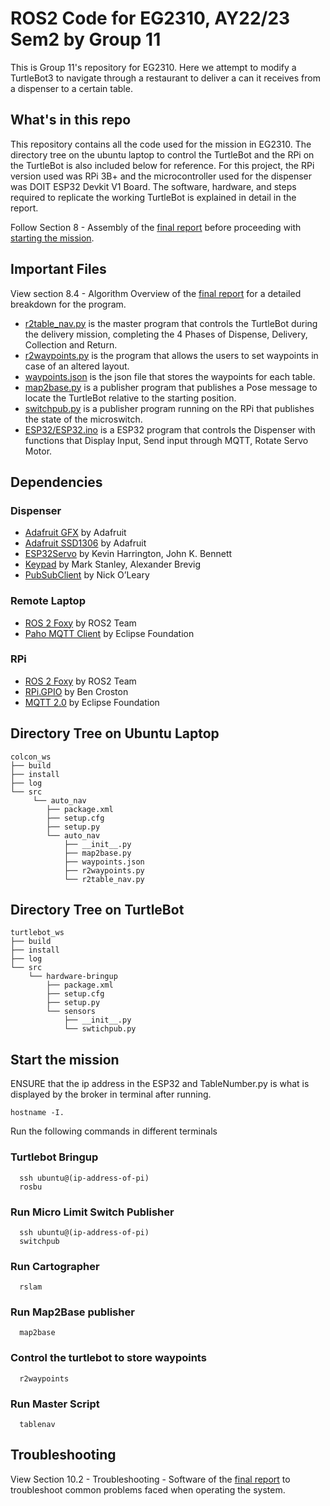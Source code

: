 # ROS2 Code for EG2310, AY22/23 Sem2 by Group 11

This is Group 11's repository for EG2310. Here we attempt to modify a TurtleBot3 to navigate through a restaurant to deliver a can it receives from a dispenser to a certain table.

## What's in this repo
This repository contains all the code used for the mission in EG2310. The directory tree on the ubuntu laptop to control the TurtleBot and the RPi on the TurtleBot is also included below for reference. For this project, the RPi version used was RPi 3B+ and the microcontroller used for the dispenser was DOIT ESP32 Devkit V1 Board. The software, hardware, and steps required to replicate the working TurtleBot is explained in detail in the report. 

Follow Section 8 - Assembly of the [final report](EG2310_Group11_FinalReport.pdf) before proceeding with [starting the mission](#start-the-mission). 

## Important Files
View section 8.4 - Algorithm Overview of the [final report](EG2310_Group11_FinalReport.pdf) for a detailed breakdown for the program.

* [r2table_nav.py](r2table_nav.py) is the master program that controls the TurtleBot during the delivery mission, completing the 4 Phases of Dispense, Delivery, Collection and Return.
* [r2waypoints.py](r2waypoints.py) is the program that allows the users to set waypoints in case of an altered layout.
* [waypoints.json](waypoints.json) is the json file that stores the waypoints for each table.
* [map2base.py](map2base.py) is a publisher program that publishes a Pose message to locate the TurtleBot relative to the starting position.
* [switchpub.py](switchpub.py) is a publisher program running on the RPi that publishes the state of the microswitch.
* [ESP32/ESP32.ino](ESP32/ESP32.ino) is a ESP32 program that controls the Dispenser with functions that Display Input, Send input through MQTT, Rotate Servo Motor.

## Dependencies

### Dispenser
* [Adafruit GFX](https://github.com/adafruit/Adafruit-GFX-Library) by Adafruit
* [Adafruit SSD1306](https://github.com/adafruit/Adafruit_SSD1306) by Adafruit
* [ESP32Servo](https://github.com/adafruit/Adafruit_SSD1306) by Kevin Harrington, John K. Bennett
* [Keypad](http://playground.arduino.cc/Code/Keypad) by Mark Stanley, Alexander Brevig
* [PubSubClient](https://pubsubclient.knolleary.net/) by Nick O’Leary

### Remote Laptop
* [ROS 2 Foxy](https://docs.ros.org/en/foxy/Installation.html) by ROS2 Team
* [Paho MQTT Client](https://pypi.org/project/paho-mqtt/) by Eclipse Foundation

### RPi
* [ROS 2 Foxy](https://docs.ros.org/en/foxy/Installation.html) by ROS2 Team
* [RPi.GPIO](https://pypi.org/project/RPi.GPIO/) by Ben Croston
* [MQTT 2.0](https://mosquitto.org/download/) by Eclipse Foundation


## Directory Tree on Ubuntu Laptop
```
colcon_ws
├── build
├── install
├── log
└── src
     └── auto_nav
        ├── package.xml
        ├── setup.cfg
        ├── setup.py
        └── auto_nav
            ├── __init__.py
            ├── map2base.py
            ├── waypoints.json
            ├── r2waypoints.py
            └── r2table_nav.py
```

## Directory Tree on TurtleBot
```
turtlebot_ws
├── build
├── install
├── log
└── src
    └── hardware-bringup
        ├── package.xml
        ├── setup.cfg
        ├── setup.py
        └── sensors
            ├── __init__.py
            └── swtichpub.py
```

## Start the mission 
ENSURE that the ip address in the ESP32 and TableNumber.py is what is displayed by the broker in terminal after running.
```
hostname -I.
```
Run the following commands in different terminals
### Turtlebot Bringup
```
  ssh ubuntu@(ip-address-of-pi)
  rosbu
```
### Run Micro Limit Switch Publisher
```
  ssh ubuntu@(ip-address-of-pi)
  switchpub
```
### Run Cartographer
```
  rslam
```
### Run Map2Base publisher
```
  map2base
```
### Control the turtlebot to store waypoints
```
  r2waypoints
```
### Run Master Script
```
  tablenav
```

## Troubleshooting
View Section 10.2 - Troubleshooting - Software of the [final report](EG2310_Group11_FinalReport.pdf) to troubleshoot common problems faced when operating the system.
